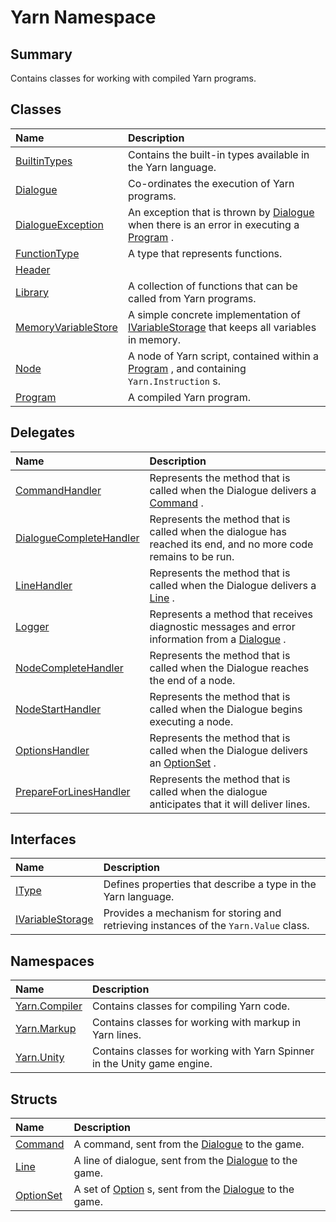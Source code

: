 # Yarn Namespace

## Summary

Contains classes for working with compiled Yarn programs.


## Classes

|Name|Description|
|:---|:---|
|[BuiltinTypes](/api/csharp/yarn.builtintypes.md)|Contains the built-in types available in the Yarn language.|
|[Dialogue](/api/csharp/yarn.dialogue.md)|Co-ordinates the execution of Yarn programs.|
|[DialogueException](/api/csharp/yarn.dialogueexception.md)|An exception that is thrown by  <a href="yarn.dialogue.md">Dialogue</a>  when there is an error in executing a  <a href="yarn.program.md">Program</a> .|
|[FunctionType](/api/csharp/yarn.functiontype.md)|A type that represents functions.|
|[Header](/api/csharp/yarn.header.md)||
|[Library](/api/csharp/yarn.library.md)|A collection of functions that can be called from Yarn programs.|
|[MemoryVariableStore](/api/csharp/yarn.memoryvariablestore.md)|A simple concrete implementation of  <a href="yarn.ivariablestorage.md">IVariableStorage</a>  that keeps all variables in memory.|
|[Node](/api/csharp/yarn.node.md)|A node of Yarn script, contained within a  <a href="yarn.program.md">Program</a> , and containing  <code>Yarn.Instruction</code> s.|
|[Program](/api/csharp/yarn.program.md)|A compiled Yarn program.|

## Delegates

|Name|Description|
|:---|:---|
|[CommandHandler](/api/csharp/yarn.commandhandler.md)|Represents the method that is called when the Dialogue delivers a  <a href="yarn.command.md">Command</a> .|
|[DialogueCompleteHandler](/api/csharp/yarn.dialoguecompletehandler.md)|Represents the method that is called when the dialogue has reached its end, and no more code remains to be run.|
|[LineHandler](/api/csharp/yarn.linehandler.md)|Represents the method that is called when the Dialogue delivers a  <a href="yarn.line.md">Line</a> .|
|[Logger](/api/csharp/yarn.logger.md)|Represents a method that receives diagnostic messages and error information from a  <a href="yarn.dialogue.md">Dialogue</a> .|
|[NodeCompleteHandler](/api/csharp/yarn.nodecompletehandler.md)|Represents the method that is called when the Dialogue reaches the end of a node.|
|[NodeStartHandler](/api/csharp/yarn.nodestarthandler.md)|Represents the method that is called when the Dialogue begins executing a node.|
|[OptionsHandler](/api/csharp/yarn.optionshandler.md)|Represents the method that is called when the Dialogue delivers an  <a href="yarn.optionset.md">OptionSet</a> .|
|[PrepareForLinesHandler](/api/csharp/yarn.prepareforlineshandler.md)|Represents the method that is called when the dialogue anticipates that it will deliver lines.|

## Interfaces

|Name|Description|
|:---|:---|
|[IType](/api/csharp/yarn.itype.md)|Defines properties that describe a type in the Yarn language.|
|[IVariableStorage](/api/csharp/yarn.ivariablestorage.md)|Provides a mechanism for storing and retrieving instances of the  <code>Yarn.Value</code>  class.|

## Namespaces

|Name|Description|
|:---|:---|
|[Yarn.Compiler](/api/csharp/yarn.compiler.md)|Contains classes for compiling Yarn code.|
|[Yarn.Markup](/api/csharp/yarn.markup.md)|Contains classes for working with markup in Yarn lines.|
|[Yarn.Unity](/api/csharp/yarn.unity.md)|Contains classes for working with Yarn Spinner in the Unity game engine.|

## Structs

|Name|Description|
|:---|:---|
|[Command](/api/csharp/yarn.command.md)|A command, sent from the  <a href="yarn.dialogue.md">Dialogue</a>  to the game.|
|[Line](/api/csharp/yarn.line.md)|A line of dialogue, sent from the  <a href="yarn.dialogue.md">Dialogue</a>  to the game.|
|[OptionSet](/api/csharp/yarn.optionset.md)|A set of  <a href="yarn.optionset.option.md">Option</a> s, sent from the  <a href="yarn.dialogue.md">Dialogue</a>  to the game.|

